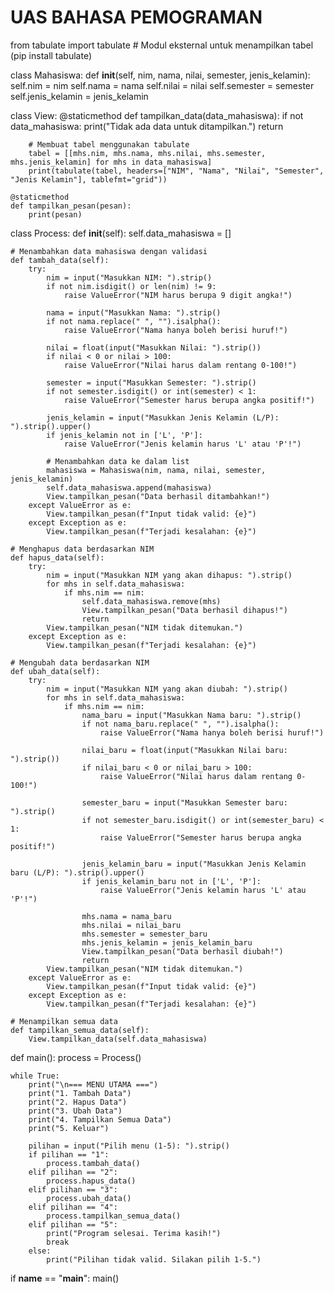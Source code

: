 # UAS BAHASA PEMOGRAMAN

from tabulate import tabulate  # Modul eksternal untuk menampilkan tabel (pip install tabulate)


class Mahasiswa:
    def __init__(self, nim, nama, nilai, semester, jenis_kelamin):
        self.nim = nim
        self.nama = nama
        self.nilai = nilai
        self.semester = semester
        self.jenis_kelamin = jenis_kelamin



class View:
    @staticmethod
    def tampilkan_data(data_mahasiswa):
        if not data_mahasiswa:
            print("Tidak ada data untuk ditampilkan.")
            return

        # Membuat tabel menggunakan tabulate
        tabel = [[mhs.nim, mhs.nama, mhs.nilai, mhs.semester, mhs.jenis_kelamin] for mhs in data_mahasiswa]
        print(tabulate(tabel, headers=["NIM", "Nama", "Nilai", "Semester", "Jenis Kelamin"], tablefmt="grid"))

    @staticmethod
    def tampilkan_pesan(pesan):
        print(pesan)



class Process:
    def __init__(self):
        self.data_mahasiswa = []

    # Menambahkan data mahasiswa dengan validasi
    def tambah_data(self):
        try:
            nim = input("Masukkan NIM: ").strip()
            if not nim.isdigit() or len(nim) != 9:
                raise ValueError("NIM harus berupa 9 digit angka!")

            nama = input("Masukkan Nama: ").strip()
            if not nama.replace(" ", "").isalpha():
                raise ValueError("Nama hanya boleh berisi huruf!")

            nilai = float(input("Masukkan Nilai: ").strip())
            if nilai < 0 or nilai > 100:
                raise ValueError("Nilai harus dalam rentang 0-100!")

            semester = input("Masukkan Semester: ").strip()
            if not semester.isdigit() or int(semester) < 1:
                raise ValueError("Semester harus berupa angka positif!")

            jenis_kelamin = input("Masukkan Jenis Kelamin (L/P): ").strip().upper()
            if jenis_kelamin not in ['L', 'P']:
                raise ValueError("Jenis kelamin harus 'L' atau 'P'!")

            # Menambahkan data ke dalam list
            mahasiswa = Mahasiswa(nim, nama, nilai, semester, jenis_kelamin)
            self.data_mahasiswa.append(mahasiswa)
            View.tampilkan_pesan("Data berhasil ditambahkan!")
        except ValueError as e:
            View.tampilkan_pesan(f"Input tidak valid: {e}")
        except Exception as e:
            View.tampilkan_pesan(f"Terjadi kesalahan: {e}")

    # Menghapus data berdasarkan NIM
    def hapus_data(self):
        try:
            nim = input("Masukkan NIM yang akan dihapus: ").strip()
            for mhs in self.data_mahasiswa:
                if mhs.nim == nim:
                    self.data_mahasiswa.remove(mhs)
                    View.tampilkan_pesan("Data berhasil dihapus!")
                    return
            View.tampilkan_pesan("NIM tidak ditemukan.")
        except Exception as e:
            View.tampilkan_pesan(f"Terjadi kesalahan: {e}")

    # Mengubah data berdasarkan NIM
    def ubah_data(self):
        try:
            nim = input("Masukkan NIM yang akan diubah: ").strip()
            for mhs in self.data_mahasiswa:
                if mhs.nim == nim:
                    nama_baru = input("Masukkan Nama baru: ").strip()
                    if not nama_baru.replace(" ", "").isalpha():
                        raise ValueError("Nama hanya boleh berisi huruf!")

                    nilai_baru = float(input("Masukkan Nilai baru: ").strip())
                    if nilai_baru < 0 or nilai_baru > 100:
                        raise ValueError("Nilai harus dalam rentang 0-100!")

                    semester_baru = input("Masukkan Semester baru: ").strip()
                    if not semester_baru.isdigit() or int(semester_baru) < 1:
                        raise ValueError("Semester harus berupa angka positif!")

                    jenis_kelamin_baru = input("Masukkan Jenis Kelamin baru (L/P): ").strip().upper()
                    if jenis_kelamin_baru not in ['L', 'P']:
                        raise ValueError("Jenis kelamin harus 'L' atau 'P'!")

                    mhs.nama = nama_baru
                    mhs.nilai = nilai_baru
                    mhs.semester = semester_baru
                    mhs.jenis_kelamin = jenis_kelamin_baru
                    View.tampilkan_pesan("Data berhasil diubah!")
                    return
            View.tampilkan_pesan("NIM tidak ditemukan.")
        except ValueError as e:
            View.tampilkan_pesan(f"Input tidak valid: {e}")
        except Exception as e:
            View.tampilkan_pesan(f"Terjadi kesalahan: {e}")

    # Menampilkan semua data
    def tampilkan_semua_data(self):
        View.tampilkan_data(self.data_mahasiswa)



def main():
    process = Process()

    while True:
        print("\n=== MENU UTAMA ===")
        print("1. Tambah Data")
        print("2. Hapus Data")
        print("3. Ubah Data")
        print("4. Tampilkan Semua Data")
        print("5. Keluar")

        pilihan = input("Pilih menu (1-5): ").strip()
        if pilihan == "1":
            process.tambah_data()
        elif pilihan == "2":
            process.hapus_data()
        elif pilihan == "3":
            process.ubah_data()
        elif pilihan == "4":
            process.tampilkan_semua_data()
        elif pilihan == "5":
            print("Program selesai. Terima kasih!")
            break
        else:
            print("Pilihan tidak valid. Silakan pilih 1-5.")


if __name__ == "__main__":
    main()
